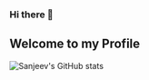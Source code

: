 ### Hi there 👋
## Welcome to my Profile
   ![Sanjeev's GitHub stats](https://github-readme-stats.vercel.app/api?username=ShanuSanjeev&show_icons=true&theme=cobalt)
